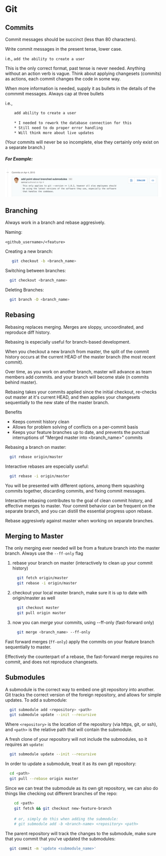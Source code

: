 Git
===

Commits
-------

Commit messages should be succinct (less than 80 characters).

Write commit messages in the present tense, lower case.

i.e., `add the ability to create a user`

This is the only correct format, past tense is never needed. Anything without an action verb is vague.
Think about applying changesets (commits) as actions, each commit changes the code in some way.

When more information is needed, supply it as bullets in the details of the commmit messages. Always cap at three bullets

i.e.,

```
    add ability to create a user

    * I needed to rework the database connection for this
    * Still need to do proper error handling
    * Will think more about live updates
```

(Your commits will never be so incomplete, else they certainly only exist on a separate branch.)

##### For Example:
![Exemplar Commit](exemplar_commit.png)

Branching
---------

Always work in a branch and rebase aggresively.

Naming:

  `<github_username>/<feature>`


Creating a new branch:

  ```bash
     git checkout -b <branch_name>
  ```

Switching between branches:

   ```bash
     git checkout <branch_name>
   ```

Deleting Branches:

   ```bash
     git branch -D <branch_name>
   ```

Rebasing
--------

Rebasing replaces merging. Merges are sloppy, uncoordinated, and reproduce diff history.

Rebasing is especially useful for branch-based development.

When you checkout a new branch from master, the split of the commit history occurs at the current HEAD of the master branch (the most recent commit).

Over time, as you work on another branch, master will advance as team members add commits. and your branch will become stale (n commits behind master).

Rebasing takes your commits applied since the initial checkout, re-checks out master at it's current HEAD, and then applies your changesets sequentially to the new state of the master branch.

Benefits
  * Keeps commit history clean
  * Allows for problem solving of conflicts on a per-commit basis
  * Keeps your feature branches up to date, and prevents the punctual interruptions of "Merged master into <branch_name>" commits

Rebasing a branch on master:

  ```bash
    git rebase origin/master
  ```

Interactive rebases are especially useful:

  ```bash
    git rebase -i origin/master
  ```

You will be presented with different options, among them squashing commits together, discarding commits, and fixing commit messages.

Interactive rebasing contributes to the goal of clean commit history, and effective merges to master. Your commit behavior can be frequent on the separate branch, and you can distill the essential progress upon rebase.

Rebase aggresively against master when working on separate branches.

Merging to Master
----------------

The only merging ever needed will be from a feature branch into the master branch. Always use the `--ff-only` flag

 1. rebase your branch on master (interactively to clean up your commit history)

    ```bash
      git fetch origin/master
      git rebase -i origin/master
    ```
 2. checkout your local master branch, make sure it is up to date with origin/master as well

    ```bash
      git checkout master
      git pull origin master
    ```
 3. now you can _merge_ your commits, using --ff-only (fast-forward only)

    ```bash
      git merge <branch_name> --ff-only
    ```

Fast forward merges (`ff-only`) apply the commits on your feature branch sequentially to master.

Effectively the counterpart of a rebase, the fast-forward merge requires no commit, and does not reproduce changesets.

Submodules
----------

A submodule is the correct way to embed one git repository into another. Git tracks the correct version of the foreign repository, and allows for simple updates. To add a submodule:

  ```bash
    git submodule add <repository> <path>
    git submodule update --init --recursive
  ```

Where `<repository>` is the location of the repository (via https, git, or ssh), and `<path>` is the relative path that will contain the submodule.

A fresh clone of your repository will not include the submodules, so it requires an `update`:

  ```bash
    git submodule update --init --recursive
  ```

In order to update a submodule, treat it as its own git repository:

  ```bash
    cd <path>
    git pull --rebase origin master
  ```

Since we can treat the submodule as its own git repository, we can also do things like checking out different branches of the repo:

```bash
    cd <path>
    git fetch && git checkout new-feature-branch

    # or, simply do this when adding the submodule:
    # git submodule add -b <branch-name> <repository> <path>
```

The parent repository will track the changes to the submodule, make sure that you commit that you've updated the submodules:

  ```bash
    git commit -m 'update <submodule_name>'
  ```
